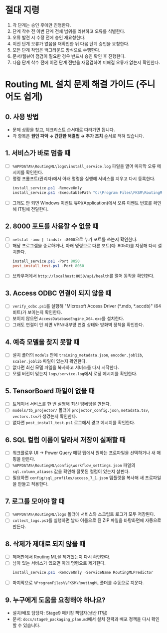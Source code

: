 # 절대 지령
1. 각 단계는 승인 후에만 진행한다.
2. 단계 착수 전 이번 단계 전체 범위를 리뷰하고 오류를 식별한다.
3. 오류 발견 시 수정 전에 승인 재요청한다.
4. 이전 단계 오류가 없음을 재확인한 뒤 다음 단계 승인을 요청한다.
5. 모든 단계 작업은 백그라운드 방식으로 수행한다.
6. 문서/웹뷰어 점검이 필요한 경우 반드시 승인 확인 후 진행한다.
7. 다음 단계 착수 전에 이전 단계 전반을 재점검하여 미해결 오류가 없는지 확인한다.

# Routing ML 설치 문제 해결 가이드 (주니어도 쉽게)

## 0. 사용 방법
- 문제 상황을 찾고, 체크리스트 순서대로 따라가면 됩니다.
- 각 항목은 **원인 파악 → 간단한 해결법 → 추가 조치** 순서로 적혀 있습니다.

## 1. 서비스가 바로 멈출 때
- [ ] `%APPDATA%\RoutingML\logs\install_service.log` 파일을 열어 마지막 오류 메시지를 확인한다.
- [ ] 명령 프롬프트(관리자)에서 아래 명령을 실행해 서비스를 지우고 다시 등록한다.
  ```powershell
  install_service.ps1 -RemoveOnly
  install_service.ps1 -ExecutablePath "C:\Program Files\FKSM\RoutingML\backend\RoutingMLBackend.exe"
  ```
- [ ] 그래도 안 되면 Windows 이벤트 뷰어(Application)에서 오류 이벤트 번호를 확인해 IT팀에 전달한다.

## 2. 8000 포트를 사용할 수 없을 때
- [ ] `netstat -ano | findstr :8000`으로 누가 포트를 쓰는지 확인한다.
- [ ] 해당 프로그램을 종료하거나, 아래 명령으로 다른 포트(예: 8050)를 지정해 다시 설치한다.
  ```powershell
  install_service.ps1 -Port 8050
  post_install_test.ps1 -Port 8050
  ```
- [ ] 브라우저에서 `http://localhost:8050/api/health`를 열어 동작을 확인한다.

## 3. Access ODBC 연결이 되지 않을 때
- [ ] `verify_odbc.ps1`를 실행해 "Microsoft Access Driver (*.mdb, *.accdb)" (64비트)가 보이는지 확인한다.
- [ ] 보이지 않으면 `AccessDatabaseEngine_X64.exe`를 설치한다.
- [ ] 그래도 연결이 안 되면 VPN/내부망 연결 상태와 방화벽 정책을 확인한다.

## 4. 예측 모델을 찾지 못할 때
- [ ] 설치 폴더의 `models` 안에 `training_metadata.json`, `encoder.joblib`, `scaler.joblib` 파일이 있는지 확인한다.
- [ ] 없다면 최신 모델 파일을 복사하고 서비스를 다시 시작한다.
- [ ] 모델 버전이 맞는지 `logs/service.log`에서 로딩 메시지를 확인한다.

## 5. TensorBoard 파일이 없을 때
- [ ] 트레이너 서비스를 한 번 실행해 최신 임베딩을 만든다.
- [ ] `models/tb_projector/` 폴더에 `projector_config.json`, `metadata.tsv`, `vectors.tsv`가 생겼는지 확인한다.
- [ ] 없다면 `post_install_test.ps1` 로그에서 경고 메시지를 확인한다.

## 6. SQL 컬럼 이름이 달라서 저장이 실패할 때
- [ ] 워크플로우 UI → Power Query 매핑 탭에서 원하는 프로파일을 선택하거나 새 매핑을 만든다.
- [ ] `%APPDATA%\RoutingML\config\workflow_settings.json` 파일의 `sql.column_aliases` 값을 확인해 잘못된 컬럼이 있는지 살핀다.
- [ ] 필요하면 `config/sql_profiles/access_7_1.json` 템플릿을 복사해 새 프로파일을 만들고 적용한다.

## 7. 로그를 모아야 할 때
- [ ] `%APPDATA%\RoutingML\logs` 폴더에 서비스와 스크립트 로그가 모두 저장된다.
- [ ] `collect_logs.ps1`를 실행하면 날짜 이름으로 된 ZIP 파일을 바탕화면에 자동으로 만든다.

## 8. 삭제가 제대로 되지 않을 때
- [ ] 제어판에서 Routing ML을 제거했는지 다시 확인한다.
- [ ] 남아 있는 서비스가 있으면 아래 명령으로 제거한다.
  ```powershell
  install_service.ps1 -RemoveOnly -ServiceName RoutingMLPredictor
  ```
- [ ] 마지막으로 `%ProgramFiles%\FKSM\RoutingML` 폴더를 수동으로 지운다.

## 9. 누구에게 도움을 요청해야 하나요?
- 설치/배포 담당자: Stage9 패키징 책임자(생산 IT팀)
- 문서: `docs/stage9_packaging_plan.md`에서 설치 전략과 배포 정책을 다시 확인할 수 있습니다.

